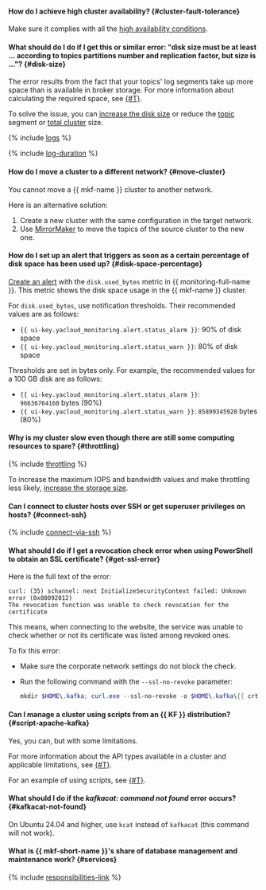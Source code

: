 #### How do I achieve high cluster availability? {#cluster-fault-tolerance}

Make sure it complies with all the [high availability conditions](../../managed-kafka/concepts/ha-cluster.md).

#### What should do I do if I get this or similar error: "disk size must be at least ... according to topics partitions number and replication factor, but size is ..."? {#disk-size}

The error results from the fact that your topics' log segments take up more space than is available in broker storage. For more information about calculating the required space, see [{#T}](../../managed-kafka/concepts/storage.md#minimal-storage-size).

To solve the issue, you can [increase the disk size](../../managed-kafka/operations/cluster-update.md#change-disk-size) or reduce the [topic](../../managed-kafka/operations/cluster-topics.md#update-topic) segment or [total cluster](../../managed-kafka/operations/cluster-update.md#change-kafka-settings) size.

{% include [logs](../logs.md) %}

{% include [log-duration](../../_includes/mdb/log-duration-qa.md) %}

#### How do I move a cluster to a different network? {#move-cluster}

You cannot move a {{ mkf-name }} cluster to another network.

Here is an alternative solution:

1. Create a new cluster with the same configuration in the target network.
1. Use [MirrorMaker](../../managed-kafka/tutorials/kafka-connectors.md#kf-mirrormaker) to move the topics of the source cluster to the new one.

#### How do I set up an alert that triggers as soon as a certain percentage of disk space has been used up? {#disk-space-percentage}

[Create an alert](../../managed-kafka/operations/monitoring.md#monitoring-integration) with the `disk.used_bytes` metric in {{ monitoring-full-name }}. This metric shows the disk space usage in the {{ mkf-name }} cluster.

For `disk.used_bytes`, use notification thresholds. Their recommended values are as follows:

* `{{ ui-key.yacloud_monitoring.alert.status_alarm }}`: 90% of disk space
* `{{ ui-key.yacloud_monitoring.alert.status_warn }}`: 80% of disk space

Thresholds are set in bytes only. For example, the recommended values for a 100 GB disk are as follows:

* `{{ ui-key.yacloud_monitoring.alert.status_alarm }}`: `96636764160` bytes (90%)
* `{{ ui-key.yacloud_monitoring.alert.status_warn }}`: `85899345920` bytes (80%)

#### Why is my cluster slow even though there are still some computing resources to spare? {#throttling}

{% include [throttling](../throttling.md) %}

To increase the maximum IOPS and bandwidth values and make throttling less likely, [increase the storage size](../../managed-kafka/operations/storage-space.md#change-disk-size).

#### Can I connect to cluster hosts over SSH or get superuser privileges on hosts? {#connect-ssh}

{% include [connect-via-ssh](../../_includes/mdb/connect-via-ssh.md) %}

#### What should I do if I get a revocation check error when using PowerShell to obtain an SSL certificate? {#get-ssl-error}

Here is the full text of the error:

```text
curl: (35) schannel: next InitializeSecurityContext failed: Unknown error (0x80092012)
The revocation function was unable to check revocation for the certificate
```
This means, when connecting to the website, the service was unable to check whether or not its certificate was listed among revoked ones.

To fix this error:

* Make sure the corporate network settings do not block the check.
* Run the following command with the `--ssl-no-revoke` parameter:

   ```powershell
   mkdir $HOME\.kafka; curl.exe --ssl-no-revoke -o $HOME\.kafka\{{ crt-local-file }} {{ crt-web-path }}
   ```

#### Can I manage a cluster using scripts from an {{ KF }} distribution? {#script-apache-kafka}

Yes, you can, but with some limitations.

For more information about the API types available in a cluster and applicable limitations, see [{#T}](../../managed-kafka/concepts/available-apis.md).

For an example of using scripts, see [{#T}](../../managed-kafka/operations/connect/clients.md).

#### What should I do if the _kafkacat: command not found_ error occurs? {#kafkacat-not-found}

On Ubuntu 24.04 and higher, use `kcat` instead of `kafkacat` (this command will not work).

#### What is {{ mkf-short-name }}'s share of database management and maintenance work? {#services}

{% include [responsibilities-link](../../_includes/mdb/responsibilities-link.md) %}